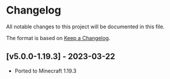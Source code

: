 # Changelog
All notable changes to this project will be documented in this file.

The format is based on [Keep a Changelog].

## [v5.0.0-1.19.3] - 2023-03-22
- Ported to Minecraft 1.19.3

[Keep a Changelog]: https://keepachangelog.com/en/1.0.0/
